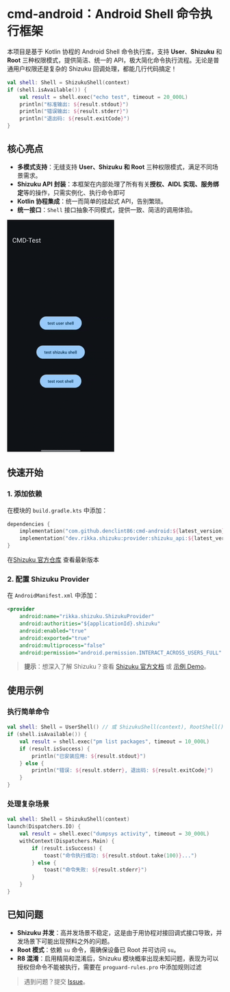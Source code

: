 # cmd-android：Android Shell 命令执行框架

本项目是基于 Kotlin 协程的 Android Shell 命令执行库，支持 **User**、**Shizuku** 和 **Root** 三种权限模式，提供简洁、统一的 API，极大简化命令执行流程。无论是普通用户权限还是复杂的 Shizuku 回调处理，都能几行代码搞定！

```kotlin
val shell: Shell = ShizukuShell(context)
if (shell.isAvailable()) {
    val result = shell.exec("echo test", timeout = 20_000L)
    println("标准输出: ${result.stdout}")
    println("错误输出: ${result.stderr}")
    println("退出码: ${result.exitCode}")
}
```

## 核心亮点

- **多模式支持**：无缝支持 **User、Shizuku 和 Root** 三种权限模式，满足不同场景需求。
- **Shizuku API 封装**：本框架在内部处理了所有有关**授权、AIDL 实现、服务绑定**等的操作，只需实例化、执行命令即可
- **Kotlin 协程集成**：统一而简单的挂起式 API，告别繁琐。
- **统一接口**：`Shell` 接口抽象不同模式，提供一致、简洁的调用体验。 

![demo](https://github.com/denclint86/cmd-android/blob/master/demo.gif)

## 快速开始

### 1. 添加依赖

在模块的 `build.gradle.kts` 中添加：

```kotlin
dependencies {
    implementation("com.github.denclint86:cmd-android:${latest_version}") // 查看本项目最新 release
    implementation("dev.rikka.shizuku:provider:shizuku_api:${latest_version}")
}
```

在[Shizuku 官方仓库](https://github.com/RikkaApps/Shizuku) 查看最新版本

### 2. 配置 Shizuku Provider

在 `AndroidManifest.xml` 中添加：

```xml
<provider
    android:name="rikka.shizuku.ShizukuProvider"
    android:authorities="${applicationId}.shizuku"
    android:enabled="true"
    android:exported="true"
    android:multiprocess="false"
    android:permission="android.permission.INTERACT_ACROSS_USERS_FULL" />
```

> **提示**：想深入了解 Shizuku？查看 [Shizuku 官方文档](https://shizuku.rikka.app/) 或 [示例 Demo](https://github.com/RikkaApps/Shizuku-API/tree/master/demo)。

## 使用示例

### 执行简单命令

```kotlin
val shell: Shell = UserShell() // 或 ShizukuShell(context), RootShell()
if (shell.isAvailable()) {
    val result = shell.exec("pm list packages", timeout = 10_000L)
    if (result.isSuccess) {
        println("已安装应用: ${result.stdout}")
    } else {
        println("错误: ${result.stderr}, 退出码: ${result.exitCode}")
    }
}
```

### 处理复杂场景

```kotlin
val shell: Shell = ShizukuShell(context)
launch(Dispatchers.IO) {
    val result = shell.exec("dumpsys activity", timeout = 30_000L)
    withContext(Dispatchers.Main) {
    	if (result.isSuccess) {
        	toast("命令执行成功: ${result.stdout.take(100)}...")
        } else {
        	toast("命令失败: ${result.stderr}")
        }
    } 
}
```

## 已知问题

- **Shizuku 并发**：高并发场景不稳定，这是由于用协程对接回调式接口导致，并发场景下可能出现预料之外的问题。
- **Root 模式**：依赖 `su` 命令，需确保设备已 Root 并可访问 `su`。
- **R8 混淆**：启用精简和混淆后，Shizuku 模块概率出现未知问题，表现为可以授权但命令不能被执行，需要在 `proguard-rules.pro` 中添加规则过滤

> 遇到问题？提交 [Issue](https://github.com/denclint86/cmd-android/issues)。
